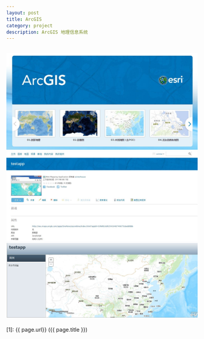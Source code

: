 ```yaml
---
layout: post
title: ArcGIS
category: project
description: ArcGIS 地理信息系统
---
```


![Alt text](../../img/arcgis/arcgis_home_pic.JPG "https://www.arcgis.com/home/")
![Alt text](../../img/arcgis/arcgis_personal_pic.JPG "arcgis online")
![Alt text](../../img/arcgis/arcgis_app_pic.JPG "arcgis web app")
---


[winterhouse]:    http://695215742.github.io/  "WinterHouse"
[1]:    {{ page.url}}  ({{ page.title }})
